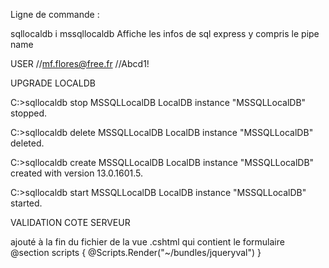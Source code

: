 ﻿Ligne de commande : 

sqllocaldb i mssqllocaldb
Affiche les infos de sql express y compris le pipe name

USER
//mf.flores@free.fr
//Abcd1!

UPGRADE LOCALDB

C:\>sqllocaldb stop MSSQLLocalDB
LocalDB instance "MSSQLLocalDB" stopped.
 
C:\>sqllocaldb delete MSSQLLocalDB
LocalDB instance "MSSQLLocalDB" deleted.
 
C:\>sqllocaldb create MSSQLLocalDB
LocalDB instance "MSSQLLocalDB" created with version 13.0.1601.5.
 
C:\>sqllocaldb start MSSQLLocalDB
LocalDB instance "MSSQLLocalDB" started.

VALIDATION COTE SERVEUR

ajouté à la fin du fichier de la vue .cshtml qui contient le formulaire
@section scripts
{
    @Scripts.Render("~/bundles/jqueryval")
}
